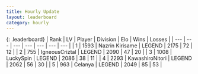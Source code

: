 ```yaml
---
title: Hourly Update
layout: leaderboard
category: hourly
---
```


{: .leaderboard}
| Rank | LV | Player | Division | Elo | Wins | Losses |
| --- | --- | --- | --- | --- | --- | --- |
| <span data-change="0">1</span> | 1593 | <span title="ID: 315148">Nazrin Kirisame</span> | LEGEND | <span data-change="-31">2175</span> | <span data-change="5">72</span> | <span data-change="3">12</span> |
| <span data-change="1">2</span> | 755 | <span title="ID: 69018">IgneousCriztal</span> | LEGEND | <span data-change="4">2090</span> | <span data-change="1">47</span> | <span data-change="0">20</span> |
| <span data-change="-1">3</span> | 1008 | <span title="ID: 498412">LuckySpin</span> | LEGEND | <span data-change="0">2086</span> | <span data-change="0">38</span> | <span data-change="0">11</span> |
| <span data-change="1">4</span> | 2293 | <span title="ID: 164871">KawashiroNitori</span> | LEGEND | <span data-change="7">2062</span> | <span data-change="1">56</span> | <span data-change="0">30</span> |
| <span data-change="-1">5</span> | 963 | <span title="ID: 222362">Celanya</span> | LEGEND | <span data-change="-12">2049</span> | <span data-change="0">85</span> | <span data-change="1">53</span> |